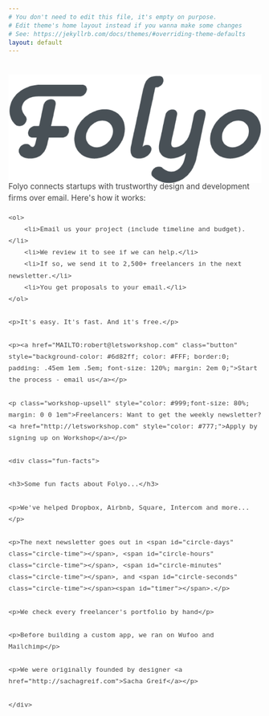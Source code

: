 ```yaml
---
# You don't need to edit this file, it's empty on purpose.
# Edit theme's home layout instead if you wanna make some changes
# See: https://jekyllrb.com/docs/themes/#overriding-theme-defaults
layout: default
---
```


<style>
.fun-facts {
	margin: 3em 0 0;
	font-size: 85%;
	color: #777;
}

.fun-facts h3 {
	color: #222;
	padding: 0;
	margin: .5em 0;
	font-size: 80%;
}

.fun-facts p {
	border-top: 1px solid #ccc;
	padding: .5em .5em;
	margin: 0;
}

.timer-font {
	display: inline;
	margin: 0;
	padding: 0;
}
</style>

<script>
function getNextDayOfWeek(date, dayOfWeek, hour) {
      var resultDate = new Date(date.getTime());
    resultDate.setDate(date.getDate() + (7 + dayOfWeek - date.getDay()) % 7);
   resultDate.setHours(hour,0,0,0);
    return resultDate;
}

var countDownDate = getNextDayOfWeek(new Date(),5,17);

// Update the count down every 1 second
  var x = setInterval(function() {

  // Get todays date and time
  var now = new Date().getTime();

  // Find the distance between now an the count down date
  var distance = countDownDate - now;

  // Time calculations for days, hours, minutes and seconds
  var days = Math.floor(distance / (1000 * 60 * 60 * 24)).toString();
  var hours = Math.floor((distance % (1000 * 60 * 60 * 24)) / (1000 * 60 * 60)).toString();
  var minutes = Math.floor((distance % (1000 * 60 * 60)) / (1000 * 60)).toString();
  var seconds = Math.floor((distance % (1000 * 60)) / 1000).toString();

  // Display the result in the element with id="timer"
  document.getElementById("circle-days").innerHTML = days + " <div class='timer-font'>days</div>";
  document.getElementById("circle-hours").innerHTML = hours + " <div class='timer-font'>hours</div>";
  document.getElementById("circle-minutes").innerHTML = minutes + " <div class='timer-font'>minutes</div>";
  document.getElementById("circle-seconds").innerHTML = seconds + " <div class='timer-font'>seconds</div>";

  // If the count down is finished, write some text 
  if (distance < 0) {
    clearInterval(x);
    document.getElementById("timer").innerHTML = "EXPIRED";
  }
}, 1000);
</script>

<div class="header">
	<div class="name-logo">
		<h1>
			<a href="/"><img alt="Folyo" src="./images/folyo-logo.png"></a>
		</h1>
	</div>
</div>

<div style="max-width: 550px; margin: -2em auto 5em; color: #444; line-height: 1.5; font-size: 110%;">
	<p>Folyo connects startups with trustworthy design and development firms over email. Here's how it works:</p>

	<ol>
		<li>Email us your project (include timeline and budget).</li>
		<li>We review it to see if we can help.</li>
		<li>If so, we send it to 2,500+ freelancers in the next newsletter.</li>
		<li>You get proposals to your email.</li>
	</ol>

	<p>It's easy. It's fast. And it's free.</p>

	<p><a href="MAILTO:robert@letsworkshop.com" class="button" style="background-color: #6d82ff; color: #FFF; border:0; padding: .45em 1em .5em; font-size: 120%; margin: 2em 0;">Start the process - email us</a></p>
	
	<p class="workshop-upsell" style="color: #999;font-size: 80%; margin: 0 0 1em">Freelancers: Want to get the weekly newsletter? <a href="http://letsworkshop.com" style="color: #777;">Apply by signing up on Workshop</a></p>
	
	<div class="fun-facts">
		
	<h3>Some fun facts about Folyo...</h3>
	
	<p>We've helped Dropbox, Airbnb, Square, Intercom and more...</p>
	
	<p>The next newsletter goes out in <span id="circle-days" class="circle-time"></span>, <span id="circle-hours" class="circle-time"></span>, <span id="circle-minutes" class="circle-time"></span>, and <span id="circle-seconds" class="circle-time"></span><span id="timer"></span>.</p>
	
	<p>We check every freelancer's portfolio by hand</p>
	
	<p>Before building a custom app, we ran on Wufoo and Mailchimp</p>

	<p>We were originally founded by designer <a href="http://sachagreif.com">Sacha Greif</a></p>

	</div>
</div>

	
<!--
{% include header.html %}

<p style="margin: 0 auto 0; max-width: 800px; color: #717171;">:raising_hand: Now hiring!</p>
<div class="homepage-project-list">
	{% for project in site.data.projects limit:10 %}
    <a href="{{ project.url }}">
			<div class="project-info">
				<div><img src="{{ project.picture }}"></div>
				
				<div><span class="date">{{ project.date | date: '%B %d, %Y' }}</span><br>
					{{ project.title }}</div>
			</div>
    </a>
	{% endfor %}
	
	<div class="free-download-offer">
		<script src="https://gumroad.com/js/gumroad-embed.js"></script>
		<div class="gumroad-product-embed" data-gumroad-product-id="PgSbF"><a href="https://gumroad.com/l/PgSbF">Loading...</a></div>
	</div>
</div>

{% include footer.html %}
-->